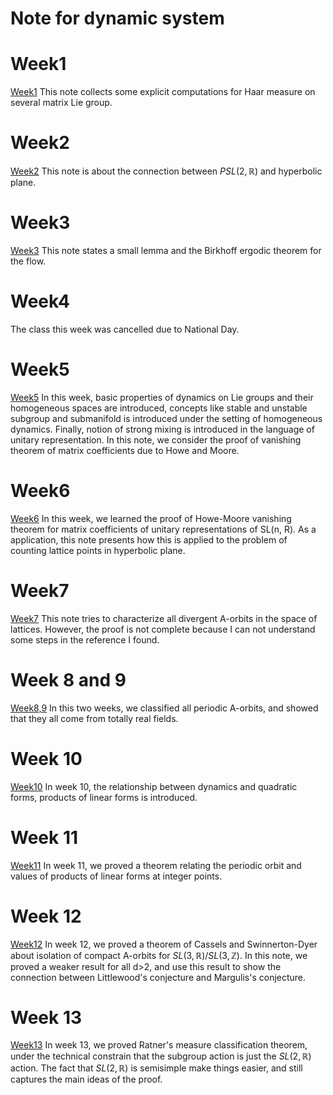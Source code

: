 # Note for dynamic system
# Week1
[Week1](DSWeek1.pdf)
This note collects some explicit computations for Haar measure on several matrix Lie group.

# Week2
[Week2](DSWeek2.pdf)
This note is about the connection between $PSL(2,\mathbb{R})$ and hyperbolic plane.

# Week3
[Week3](DSWeek3.pdf)
This note states a small lemma and the Birkhoff ergodic theorem for the flow.

# Week4 
The class this week was cancelled due to National Day.

# Week5
[Week5](DSWeek5.pdf)
In this week, basic properties of dynamics on Lie groups and their homogeneous spaces are introduced, concepts like stable and unstable subgroup and submanifold is introduced under the setting of homogeneous dynamics. Finally, notion of strong mixing is introduced in the language of unitary representation. In this note, we consider the proof of vanishing theorem of matrix coefficients due to Howe and Moore.

# Week6
[Week6](DSWeek6.pdf)
In this week, we learned the proof of Howe-Moore vanishing theorem for matrix coefficients of unitary representations of SL(n, R). As a application, this note presents how this is applied to the problem of counting lattice points in hyperbolic plane.

# Week7
[Week7](DSWeek7.pdf)
This note tries to characterize all divergent A-orbits in the space of lattices. However, the proof is not complete because I can not understand some steps in the reference I found.

# Week 8 and 9
[Week8,9](DSWeek89.pdf)
In this two weeks, we classified all periodic A-orbits, and showed that they all come from totally real fields.

# Week 10
[Week10](DSWeek10.pdf)
In week 10, the relationship between dynamics and quadratic forms, products of linear forms is introduced.

# Week 11
[Week11](DSWeek11.pdf)
In week 11, we proved a theorem relating the periodic orbit and values of products of linear forms at integer points.

# Week 12
[Week12](DSWeek12.pdf)
In week 12, we proved a theorem of Cassels and Swinnerton-Dyer about isolation of compact A-orbits for $SL(3,\mathbb{R})/SL(3,\mathbb{Z})$. In this note, we proved a weaker result for all d>2, and use this result to show the connection between Littlewood's conjecture and Margulis's conjecture.

# Week 13
[Week13](DSWeek13.pdf)
In week 13, we proved Ratner's measure classification theorem, under the technical constrain that the subgroup action is just the $SL(2,\mathbb{R})$ action. The fact that  $SL(2,\mathbb{R})$ is semisimple make things easier, and still captures the main ideas of the proof.

